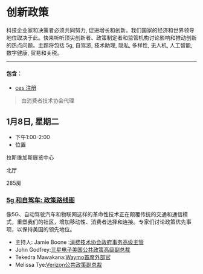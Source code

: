 # 创新政策
科技企业家和决策者必须共同努力, 促进增长和创新。我们国家的经济和世界领导地位取决于此。快来听听顶尖创新者、政策制定者和监管机构讨论影响和推动创新的热点问题。主题将包括 5g, 自驾游, 技术助理, 隐私, 多样性, 无人机, 人工智能, 数字健康, 贸易和关税。

----
#### 包含：
 * [ces 注册](https://www.ces.tech/Conference/Conference-Program.aspx)
 >由消费者技术协会代理
 ## 1月8日, 星期二
  * 下午1:00-2:00
  * 位置
  
  拉斯维加斯展览中心
  
  北厅
  
  285房
  ### [5g 和自驾车: 政策路线图](https://www.ces.tech/conference/Innovation-Policy/5G-and-SelfDriving-Vehicles-A-Policy-Roadmap.aspx)
  像5G、自动驾驶汽车和物联网这样的革命性技术正在颠覆传统的交通和通信模式，重塑我们的社区，增加移动性、消费者选择和连接。专家们讨论政策优先事项，以保持美国的领先地位。
  * 主持人:
  Jamie Boone :[消费技术协会政府事务高级主管](https://www.ces.tech/conference/speaker-directory/Jamie-Boone.aspx)
  * John Godfrey:[三星电子美国公共政策高级副总裁](https://www.ces.tech/conference/speaker-directory/John-Godfrey.aspx)
  * Tekedra Mawakana:[Waymo首席外部官](https://www.ces.tech/conference/speaker-directory/Tekedra-Mawakana.aspx)
  * Melissa Tye:[Verizon公共政策副总裁](https://www.ces.tech/conference/speaker-directory/Melissa-Tye.aspx)
